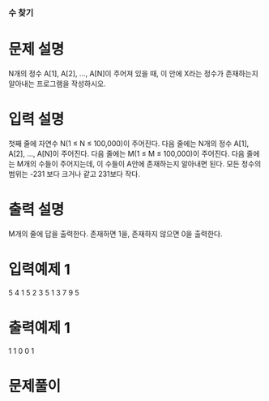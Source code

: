 ### 수 찾기

# 문제 설명

N개의 정수 A[1], A[2], …, A[N]이 주어져 있을 때, 이 안에 X라는 정수가 존재하는지 알아내는 프로그램을 작성하시오.

# 입력 설명

첫째 줄에 자연수 N(1 ≤ N ≤ 100,000)이 주어진다. 다음 줄에는 N개의 정수 A[1], A[2], …, A[N]이 주어진다. 다음 줄에는 M(1 ≤ M ≤ 100,000)이 주어진다. 다음 줄에는 M개의 수들이 주어지는데, 이 수들이 A안에 존재하는지 알아내면 된다. 모든 정수의 범위는 -231 보다 크거나 같고 231보다 작다.

# 출력 설명

M개의 줄에 답을 출력한다. 존재하면 1을, 존재하지 않으면 0을 출력한다.

# 입력예제 1

5
4 1 5 2 3
5
1 3 7 9 5

# 출력예제 1

1
1
0
0
1

# 문제풀이
